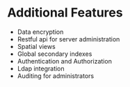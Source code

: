 # Additional Features #

* Data encryption
* Restful api for server administration
* Spatial views
* Global secondary indexes
* Authentication and Authorization
* Ldap integration
* Auditing for administrators